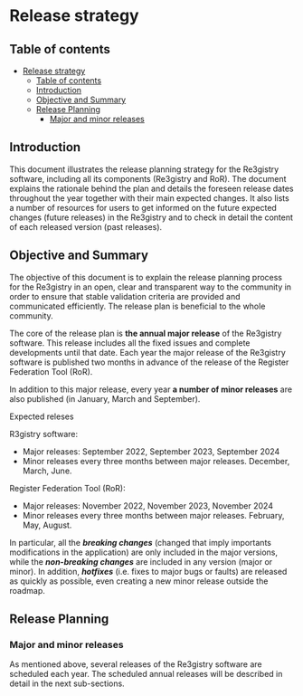 # Release strategy

## Table of contents

- [Release strategy](#release-strategy)
  - [Table of contents](#table-of-contents)
  - [Introduction](#introduction)
  - [Objective and Summary](#objective-and-summary)
  - [Release Planning](#release-planning)
    - [Major and minor releases](#major-and-minor-releases)

## Introduction

This document illustrates the release planning strategy for the Re3gistry software, including all its components (Re3gistry and RoR). The document explains the rationale behind the plan and details the foreseen release dates throughout the year together with their main expected changes. It also lists a number of resources for users to get informed on the future expected changes (future releases) in the Re3gistry and to check in detail the content of each released version (past releases).

## Objective and Summary

The objective of this document is to explain the release planning process for the Re3gistry in an open, clear and transparent way to the community in order to ensure that stable validation criteria are provided and communicated efficiently. The release plan is beneficial to the whole community.

The core of the release plan is **the annual major release** of the Re3gistry software. This release includes all the fixed issues and complete developments until that date. Each year the major release of the Re3gistry software is published two months in advance of the release of the Register Federation Tool (RoR).

In addition to this major release, every year **a number of minor releases** are also published (in January, March and September).

Expected releses

R3gistry software:

- Major releases: September 2022, September 2023, September 2024
- Minor releases every three months between major releases. December, March, June.

Register Federation Tool (RoR):

- Major releases: November 2022, November 2023, November 2024
- Minor releases every three months between major releases. February, May, August.


In particular, all the **_breaking changes_** (changed that imply importants modifications in the application) are only included in the major versions, while the **_non-breaking changes_** are included in any version (major or minor). In addition, **_hotfixes_** (i.e. fixes to major bugs or faults) are released as quickly as possible, even creating a new minor release outside the roadmap.

## Release Planning

### Major and minor releases

As mentioned above, several releases of the Re3gistry software are scheduled each year. The scheduled annual releases will be described in detail in the next sub-sections.